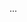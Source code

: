 <panel type="info" header="{{glyphicon_flag}} Can make use of a library :star::star::star:" expanded no-close>

<panel type="info" header="{{glyphicon_flag}} Can explain libraries :star::star::star:" >
  <include src="../../book/reuse/libraries/what/unit-inElsewhere-asFlat.md" boilerplate />
  <panel header="{{glyphicon_folder_close}} Evidence" expanded>

...

  </panel>
</panel>

</panel>

